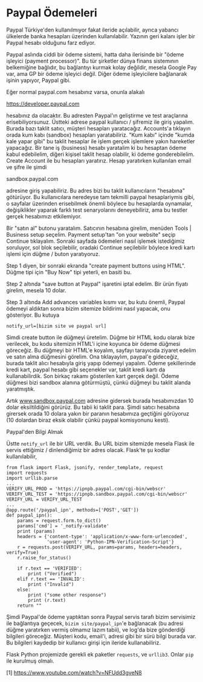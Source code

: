 # Paypal Ödemeleri

Paypal Türkiye'den kullanılmıyor fakat ileride açılabilir, ayrıca
yabancı ülkelerde banka hesapları üzerinden kullanılabilir. Yazının
geri kalanı işler bir Paypal hesabı olduğunu farz ediyor.

Paypal aslında ciddi bir ödeme sistemi, hatta daha ilerisinde bir
"ödeme işleyici (payment processor)". Bu tür şirketler dünya finans
sistemının belkemiğine bağlıdır, bu bağlantıyı kurmak kolay değildir,
mesela Google Pay var, ama GP bir ödeme işleyici değil. Diğer ödeme
işleyicilere bağlanarak işinin yapıyor, Paypal gibi. 

Eğer normal paypal.com hesabınız varsa, onunla alakalı

https://developer.paypal.com

hesabınız da olacaktır. Bu adresten Paypal'ın geliştirme ve test
araçlarına erisebiliyorsunuz. Üstteki adrese paypal kullanıcı /
şifremiz ile giriş yapalım. Burada bazı taklit satıcı, müşteri
hesapları yaratacağız. Accounts'a tıklayın orada kum kabı (sandbox)
hesapları yaratabiliriz. "Kum kabı" içinde "kumda kale yapar gibi" bu
taklit hesaplar ile işlem gerçek işlemlere yakın hareketler
yapacağız. Bir tane iş (business) hesabı yaratalim ki bu hesaptan
ödeme kabul edebilelim, diğeri kişisel taklit hesap olabilir, ki ödeme
gonderebilelim. Create Account ile bu hesapları yaratırız. Hesap
yaratırken kullanılan email ve şifre ile şimdi

sandbox.paypal.com

adresine giriş yapabiliriz. Bu adres bizi bu taklit kullanıcıların
"hesabına" götürüyor. Bu kullanıcılara neredeyse tam tekmilli paypal
hesaplariymis gibi, o sayfalar üzerinden erisebilmek önemli böylece bu
hesaplarda oynamalar, değişiklikler yaparak farklı test senaryolarını
deneyebiliriz, ama bu testler gerçek hesabımızı etkilemiyor.

Bir "satın al" butonu yaratalım. Satıcının hesabına girelim, menüden
Tools | Business setup seçelim. Payment setup'tan "on your website"
seçip Continue tıklayalım. Sonraki sayfada ödemeleri nasıl işlemek
istediğimiz soruluyor, sol blok seçilebilir, oradaki Continue
seçilebilir böylece kredi kartı işlemi için düğme / buton yaratıyoruz.

Step 1 diyen, bir sonraki ekranda "create payment buttons using HTML".
Düğme tipi için "Buy Now" tipi yeterli, en basiti bu.

Step 2 altında "save button at Paypal" işaretini iptal edelim. Bir
ürün fiyatı girelim, mesela 10 dolar.

Step 3 altında Add advances variables kısmı var, bu kutu önemli,
Paypal ödemeyi aldıktan sonra bizim sitemize bildirimi nasıl yapacak,
onu gösteriyor. Bu kutuya

```
notify_url=[bizim site ve paypal url]
```

Simdi create button ile düğmeyi üretelim. Düğme bir HTML kodu olarak
bize verilecek, bu kodu sitemizin HTML'i içine koyunca bir ödeme
düğmesi göreceğiz. Bu düğmeyi bir HTML'e koyalım, sayfayı tarayıcıda
ziyaret edelim ve satın alma düğmesini görelim. Ona tıklayaylım,
paypal'e gideceğiz, burada taklit alıcı hesabıyla giriş yapıp ödemeyi
yapalım. Ödeme şekillerinde kredi kart, paypal hesabı gibi seçenekler
var, taklit kredi kartı da kullanabilirdik. Son birkaç rakamı
gösterilen kart gerçek değil. Ödeme düğmesi bizi sandbox alanına
götürmüştü, çünkü düğmeyi bu taklit alanda yaratmıştık.

Artık www.sandbox.paypal.com adresine gidersek burada hesabımızdan 10
dolar eksiltildiğini görürüz. Bu tabii ki taklit para. Şimdi satıcı
hesabına girersek orada 10 dolara yakın bir paranın hesabımıza
geçtiğini görüyoruz (10 dolardan biraz eksik olabilir çünkü paypal
komisyonunu kesti).

Paypal'den Bilgi Almak

Üstte `notify_url` ile bir URL verdik. Bu URL bizim sitemizde mesela
Flask ile servis ettiğimiz / dinlendiğimiz bir adres olacak. Flask'te
şu kodlar kullanılabilir,

```
from flask import Flask, jsonify, render_template, request
import requests
import urllib.parse
...
VERIFY_URL_PROD = 'https://ipnpb.paypal.com/cgi-bin/webscr'
VERIFY_URL_TEST = 'https://ipnpb.sandbox.paypal.com/cgi-bin/webscr'
VERIFY_URL = VERIFY_URL_TEST
...
@app.route('/paypal_ipn', methods=['POST','GET'])
def paypal_ipn():    
    params = request.form.to_dict()
    params['cmd'] = '_notify-validate'
    print (params)
    headers = {'content-type': 'application/x-www-form-urlencoded',
               'user-agent': 'Python-IPN-Verification-Script'}
    r = requests.post(VERIFY_URL, params=params, headers=headers, verify=True)
    r.raise_for_status()

    if r.text == 'VERIFIED':
        print ("Verified")
    elif r.text == 'INVALID':
        print ("Invalid")
    else:
        print ("some other response")
        print (r.text)       
    return ""
```

Şimdi Paypal'de ödeme yaptıktan sonra Paypal servis tarafı bizim
servisimiz ile bağlantıya geçecek, `bizim site/paypal_ipn`'e
bağlanacak (bu adresi düğme yaratırken vermiş olmamız lazım tabii), ve
log'da bize gönderdiği bilgileri göreceğiz. Müşteri kodu, email'i,
adresi gibi bir sürü bilgi burada var. Bu bilgileri kaydedip bir
kullanıcı girişi için ileride kullanabiliriz.

Flask Python projemizde gerekli ek paketler `requests`, ve
`urllib3`. Onlar `pip` ile kurulmuş olmalı.


[1] https://www.youtube.com/watch?v=NFUdd3gveN8

